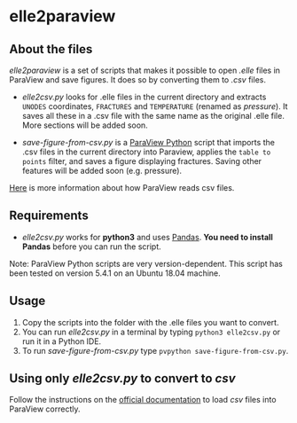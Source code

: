 # elle2paraview
## About the files

*elle2paraview* is a set of scripts that makes it possible to open *.elle* files in ParaView and save figures. It does so by converting them to *.csv* files.

 
 * *elle2csv.py*  looks for .elle files in the current directory and extracts `UNODES` coordinates, `FRACTURES` and `TEMPERATURE` (renamed as *pressure*). It saves all these in a .csv file with the same name as the original .elle file. More sections will be added soon.
 
 * *save-figure-from-csv.py*  is a [ParaView Python](https://kitware.github.io/paraview-docs/latest/python/) script that imports the .csv files in the current directory into Paraview, applies the `table to points` filter, and saves a figure displaying fractures. Saving other features will be added soon (e.g. pressure).
 
 [Here](https://www.paraview.org/Wiki/ParaView/Data_formats#CSV_.28Comma_Separated_Variable.29_files) is more information about how ParaView reads csv files.


## Requirements

* *elle2csv.py* works for **python3** and uses [Pandas](https://pandas.pydata.org/). **You need to install Pandas** before you can run the script.

Note: ParaView Python scripts are very version-dependent. This script has been tested on version 5.4.1 on an Ubuntu 18.04 machine.

## Usage

1. Copy the scripts into the folder with the .elle files you want to convert.
2. You can run *elle2csv.py* in a terminal by typing ```python3 elle2csv.py``` or run it in a Python IDE.
3. To run *save-figure-from-csv.py* type ```pvpython save-figure-from-csv.py```.

## Using only *elle2csv.py* to convert to *csv*
Follow the instructions on the [official documentation](https://www.paraview.org/Wiki/ParaView/Data_formats#CSV_.28Comma_Separated_Variable.29_files) to load *csv* files into ParaView correctly.


